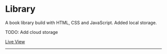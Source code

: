 # Library
 
A book library build with HTML, CSS and JavaScript.
Added local storage.

TODO: Add cloud storage

[Live View](https://deucenn.github.io/library/)

----------------------------------------------------------------